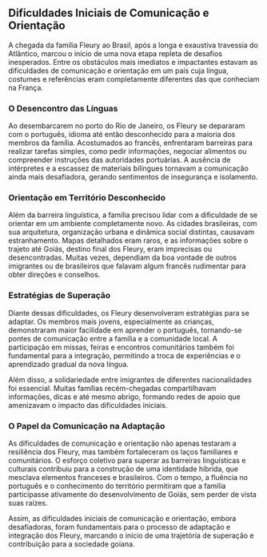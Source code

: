 ## Dificuldades Iniciais de Comunicação e Orientação

A chegada da família Fleury ao Brasil, após a longa e exaustiva travessia do Atlântico, marcou o início de uma nova etapa repleta de desafios inesperados. Entre os obstáculos mais imediatos e impactantes estavam as dificuldades de comunicação e orientação em um país cuja língua, costumes e referências eram completamente diferentes das que conheciam na França.

### O Desencontro das Línguas

Ao desembarcarem no porto do Rio de Janeiro, os Fleury se depararam com o português, idioma até então desconhecido para a maioria dos membros da família. Acostumados ao francês, enfrentaram barreiras para realizar tarefas simples, como pedir informações, negociar alimentos ou compreender instruções das autoridades portuárias. A ausência de intérpretes e a escassez de materiais bilíngues tornavam a comunicação ainda mais desafiadora, gerando sentimentos de insegurança e isolamento.

### Orientação em Território Desconhecido

Além da barreira linguística, a família precisou lidar com a dificuldade de se orientar em um ambiente completamente novo. As cidades brasileiras, com sua arquitetura, organização urbana e dinâmica social distintas, causavam estranhamento. Mapas detalhados eram raros, e as informações sobre o trajeto até Goiás, destino final dos Fleury, eram imprecisas ou desencontradas. Muitas vezes, dependiam da boa vontade de outros imigrantes ou de brasileiros que falavam algum francês rudimentar para obter direções e conselhos.

### Estratégias de Superação

Diante dessas dificuldades, os Fleury desenvolveram estratégias para se adaptar. Os membros mais jovens, especialmente as crianças, demonstraram maior facilidade em aprender o português, tornando-se pontes de comunicação entre a família e a comunidade local. A participação em missas, feiras e encontros comunitários também foi fundamental para a integração, permitindo a troca de experiências e o aprendizado gradual da nova língua.

Além disso, a solidariedade entre imigrantes de diferentes nacionalidades foi essencial. Muitas famílias recém-chegadas compartilhavam informações, dicas e até mesmo abrigo, formando redes de apoio que amenizavam o impacto das dificuldades iniciais.

### O Papel da Comunicação na Adaptação

As dificuldades de comunicação e orientação não apenas testaram a resiliência dos Fleury, mas também fortaleceram os laços familiares e comunitários. O esforço coletivo para superar as barreiras linguísticas e culturais contribuiu para a construção de uma identidade híbrida, que mesclava elementos franceses e brasileiros. Com o tempo, a fluência no português e o conhecimento do território permitiram que a família participasse ativamente do desenvolvimento de Goiás, sem perder de vista suas raízes.

Assim, as dificuldades iniciais de comunicação e orientação, embora desafiadoras, foram fundamentais para o processo de adaptação e integração dos Fleury, marcando o início de uma trajetória de superação e contribuição para a sociedade goiana.